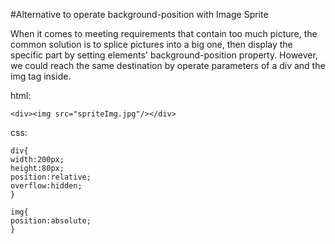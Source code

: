 #Alternative to operate background-position with Image Sprite 

When it comes to meeting requirements that contain too much picture, the common solution is to splice pictures into a big one, then display the specific part by setting elements' background-position property. However, we could reach the same destination by operate parameters of a div and the img tag inside. 

html:

	<div><img src="spriteImg.jpg"/></div>
	
css:

	div{
	width:200px;
	height:80px;
	position:relative;
	overflow:hidden;
	}
	
	img{
	position:absolute;
	}